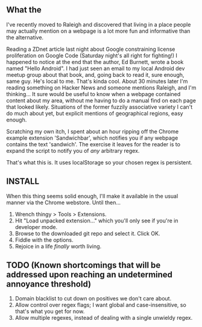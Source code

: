 What the
-------
I've recently moved to Raleigh and discovered that living in a place people may actually mention on a webpage is a lot more fun and informative than the alternative.

Reading a ZDnet article last night about Google constraining license proliferation on Google Code (Saturday night's all right for fighting!) I happened to notice at the end that the author, Ed Burnett, wrote a book named "Hello Android". I had just seen an email to my local Android dev meetup group about that book, and, going back to read it, sure enough, same guy. He's local to me. That's kinda cool. About 30 minutes later I'm reading something on Hacker News and someone mentions Raleigh, and I'm thinking... It sure would be useful to know when a webpage contained content about my area, without me having to do a manual find on each page that looked likely. Situations of the former fuzzily associative variety I can't do much about yet, but explicit mentions of geographical regions, easy enough.

Scratching my own itch, I spent about an hour ripping off the Chrome example extension 'Sandwichbar', which notifies you if any webpage contains the text 'sandwich'. The exercise it leaves for the reader is to expand the script to notify you of *any* arbitrary regex.

That's what this is. It uses localStorage so your chosen regex is persistent.

INSTALL
-------

When this thing seems solid enough, I'll make it available in the usual manner via the Chrome webstore. Until then...

1. Wrench thingy > Tools > Extensions. 
2. Hit "Load unpacked extension..." which you'll only see if you're in developer mode. 
3. Browse to the downloaded git repo and select it. Click OK. 
4. Fiddle with the options.
5. Rejoice in a life *finally* worth living.

TODO (Known shortcomings that will be addressed upon reaching an undetermined annoyance threshold)
----

1. Domain blacklist to cut down on positives we don't care about.
2. Allow control over regex flags; I want global and case-insensitive, so that's what you get for now.
3. Allow multiple regexes, instead of dealing with a single unwieldy regex.
